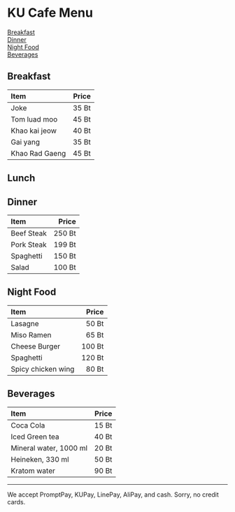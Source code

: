 # KU Cafe Menu
[Breakfast](#breakfast)    
[Dinner](#dinner)    
[Night Food](#Night-Food)    
[Beverages](#Beverages)    



## Breakfast

| Item                            | Price |
|:--------------------------------|------:|
| Joke                            | 35 Bt |
| Tom luad moo                    | 45 Bt |
| Khao kai jeow                   | 40 Bt |
| Gai yang                        | 35 Bt |
| Khao Rad Gaeng                  | 45 Bt |

## Lunch 


## Dinner

| Item                            | Price |
|:--------------------------------|-------:|
| Beef Steak                      | 250 Bt |
| Pork Steak                      | 199 Bt |
| Spaghetti                       | 150 Bt |
| Salad                           | 100 Bt |

## Night Food
| Item                            | Price |
|:--------------------------------|------:|
| Lasagne                         | 50 Bt |
| Miso Ramen                      | 65 Bt |
| Cheese Burger                   | 100 Bt |
| Spaghetti                       | 120 Bt |
| Spicy chicken wing              | 80 Bt |


## Beverages
| Item                            |  Price  |
|:--------------------------------|--------:|
| Coca Cola                       | 15 Bt |
| Iced Green tea                  | 40 Bt |
| Mineral water, 1000 ml          | 20 Bt |
| Heineken, 330 ml                | 50 Bt |
| Kratom water                    | 90 Bt |


---

We accept PromptPay, KUPay, LinePay, AliPay, and cash. Sorry, no credit cards.
